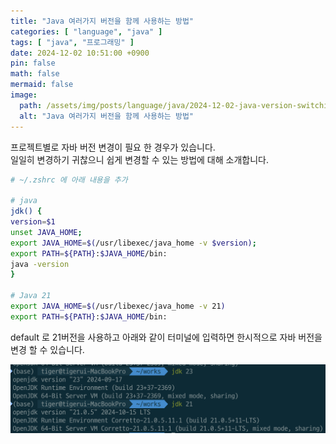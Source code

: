 ```yaml
---
title: "Java 여러가지 버전을 함께 사용하는 방법"
categories: [ "language", "java" ]
tags: [ "java", "프로그래밍" ]
date: 2024-12-02 10:51:00 +0900
pin: false
math: false
mermaid: false
image:
  path: /assets/img/posts/language/java/2024-12-02-java-version-switching/2024120201.png
  alt: "Java 여러가지 버전을 함께 사용하는 방법"
---
```


프로젝트별로 자바 버전 변경이 필요 한 경우가 있습니다.  
일일히 변경하기 귀찮으니 쉽게 변경할 수 있는 방법에 대해 소개합니다.

```bash
# ~/.zshrc 에 아래 내용을 추가

# java
jdk() {
version=$1
unset JAVA_HOME;
export JAVA_HOME=$(/usr/libexec/java_home -v $version);
export PATH=${PATH}:$JAVA_HOME/bin:
java -version
}

# Java 21
export JAVA_HOME=$(/usr/libexec/java_home -v 21)
export PATH=${PATH}:$JAVA_HOME/bin:
```

default 로 21버전을 사용하고 아래와 같이 터미널에 입력하면 한시적으로 자바 버전을 변경 할 수 있습니다.

![java_version_switching](/assets/img/posts/language/java/2024-12-02-java-version-switching/2024120201.png)
